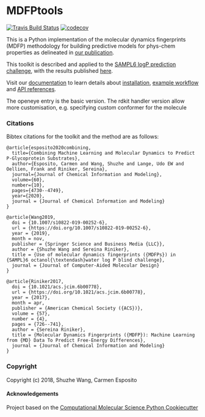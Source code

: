 MDFPtools
==============================
[//]: # (Badges)
[![Travis Build Status](https://travis-ci.org/hjuinj/mdfptools.png)](https://travis-ci.org/hjuinj/mdfptools)
[![codecov](https://codecov.io/gh/REPLACE_WITH_OWNER_ACCOUNT/mdfptools/branch/master/graph/badge.svg)](https://codecov.io/gh/REPLACE_WITH_OWNER_ACCOUNT/mdfptools/branch/master)


This is a Python implementation of the molecular dynamics fingerprints (MDFP) methodology for building predictive models for phys-chem properties as delineated in [our publication](https://pubs.acs.org/doi/10.1021/acs.jcim.6b00778).

This toolkit is described and applied to the [SAMPL6 logP prediction challenge](https://drugdesigndata.org/about/sampl6/logp-prediction), with the results published [here](https://doi.org/10.1007/s10822-019-00252-6).

Visit our [documentation](https://mdfptools.readthedocs.io/en/latest/) to learn details about [installation](https://mdfptools.readthedocs.io/en/latest/install.html), [example workflow](https://mdfptools.readthedocs.io/en/latest/tutorial.html) and [API references](https://mdfptools.readthedocs.io/en/latest/parameterisers.html).


The openeye entry is the basic version. The rdkit handler version allow more customisation, e.g. specifying custom conformer for the molecule

### Citations
Bibtex citations for the toolkit and the method are as follows:
```
@article{esposito2020combining,
  title={Combining Machine Learning and Molecular Dynamics to Predict P-Glycoprotein Substrates},
  author={Esposito, Carmen and Wang, Shuzhe and Lange, Udo EW and Oellien, Frank and Riniker, Sereina},
  journal={Journal of Chemical Information and Modeling},
  volume={60},
  number={10},
  pages={4730--4749},
  year={2020},
  journal = {Journal of Chemical Information and Modeling}
}

@article{Wang2019,
  doi = {10.1007/s10822-019-00252-6},
  url = {https://doi.org/10.1007/s10822-019-00252-6},
  year = {2019},
  month = nov,
  publisher = {Springer Science and Business Media {LLC}},
  author = {Shuzhe Wang and Sereina Riniker},
  title = {Use of molecular dynamics fingerprints ({MDFPs}) in {SAMPL}6 octanol{\textendash}water log P blind challenge},
  journal = {Journal of Computer-Aided Molecular Design}
}

@article{Riniker2017,
  doi = {10.1021/acs.jcim.6b00778},
  url = {https://doi.org/10.1021/acs.jcim.6b00778},
  year = {2017},
  month = apr,
  publisher = {American Chemical Society ({ACS})},
  volume = {57},
  number = {4},
  pages = {726--741},
  author = {Sereina Riniker},
  title = {Molecular Dynamics Fingerprints ({MDFP}): Machine Learning from {MD} Data To Predict Free-Energy Differences},
  journal = {Journal of Chemical Information and Modeling}
}
```

### Copyright

Copyright (c) 2018, Shuzhe Wang, Carmen Esposito


#### Acknowledgements

Project based on the
[Computational Molecular Science Python Cookiecutter](https://github.com/molssi/cookiecutter-cms)
